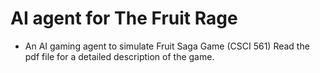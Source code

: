 # AI agent for The Fruit Rage
- An AI gaming agent to simulate Fruit Saga Game (CSCI 561) Read the pdf file for a detailed description of the game.
